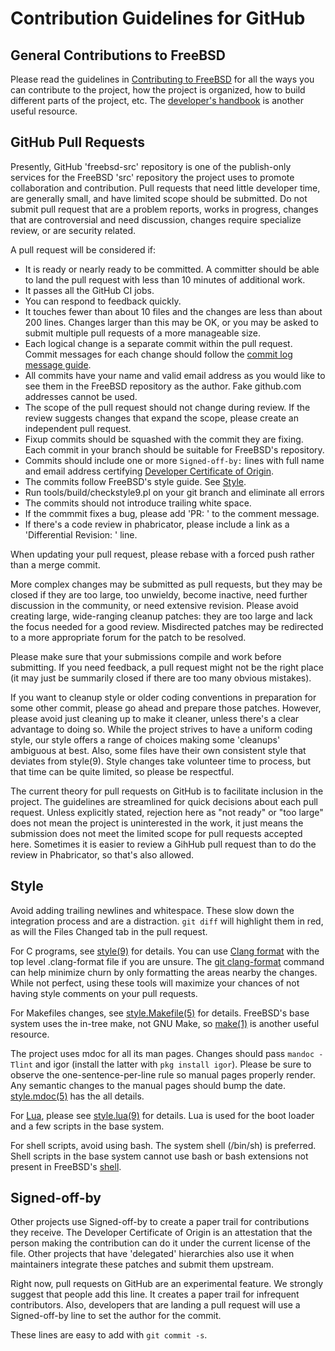 # Contribution Guidelines for GitHub

## General Contributions to FreeBSD

Please read the guidelines in [Contributing to FreeBSD](https://docs.freebsd.org/en/articles/contributing/)
for all the ways you can contribute to the project, how the project is organized,
how to build different parts of the project, etc. The
[developer's handbook](https://docs.freebsd.org/en/books/developers-handbook/)
is another useful resource.

## GitHub Pull Requests

Presently, GitHub 'freebsd-src' repository is one of the publish-only services
for the FreeBSD 'src' repository the project uses to promote collaboration and
contribution.  Pull requests that need little developer time, are generally
small, and have limited scope should be submitted. Do not submit pull request
that are a problem reports, works in progress, changes that are controversial
and need discussion, changes require specialize review, or are security related.

A pull request will be considered if:

* It is ready or nearly ready to be committed. A committer should be able to land the pull request with less than 10 minutes of additional work.
* It passes all the GitHub CI jobs.
* You can respond to feedback quickly.
* It touches fewer than about 10 files and the changes are less than about 200 lines. Changes larger than this may be OK, or you may be asked to submit multiple pull requests of a more manageable size.
* Each logical change is a separate commit within the pull request. Commit messages for each change should follow the [commit log message guide](https://docs.freebsd.org/en/articles/committers-guide/#commit-log-message).
* All commits have your name and valid email address as you would like to see them in the FreeBSD repository as the author. Fake github.com addresses cannot be used.
* The scope of the pull request should not change during review. If the review suggests changes that expand the scope, please create an independent pull request.
* Fixup commits should be squashed with the commit they are fixing. Each commit in your branch should be suitable for FreeBSD's repository.
* Commits should include one or more `Signed-off-by:` lines with full name and email address certifying [Developer Certificate of Origin](https://developercertificate.org/).
* The commits follow FreeBSD's style guide. See [Style](#Style).
* Run tools/build/checkstyle9.pl on your git branch and eliminate all errors
* The commits should not introduce trailing white space.
* If the commmit fixes a bug, please add 'PR: <bugnumber>' to the comment message.
* If there's a code review in phabricator, please include a link as a 'Differential Revision: ' line.

When updating your pull request, please rebase with a forced push rather than a
merge commit.

More complex changes may be submitted as pull requests, but they may be closed
if they are too large, too unwieldy, become inactive, need further discussion in
the community, or need extensive revision.  Please avoid creating large,
wide-ranging cleanup patches: they are too large and lack the focus needed for a
good review.  Misdirected patches may be redirected to a more appropriate forum
for the patch to be resolved.

Please make sure that your submissions compile and work before submitting. If
you need feedback, a pull request might not be the right place (it may just be
summarily closed if there are too many obvious mistakes).

If you want to cleanup style or older coding conventions in preparation for some
other commit, please go ahead and prepare those patches. However, please avoid just
cleaning up to make it cleaner, unless there's a clear advantage to doing
so. While the project strives to have a uniform coding style, our style offers a
range of choices making some 'cleanups' ambiguous at best. Also, some files have
their own consistent style that deviates from style(9). Style changes take
volunteer time to process, but that time can be quite limited, so please be
respectful.

The current theory for pull requests on GitHub is to facilitate inclusion in the
project. The guidelines are streamlined for quick decisions about each pull
request. Unless explicitly stated, rejection here as "not ready" or "too large"
does not mean the project is uninterested in the work, it just means the
submission does not meet the limited scope for pull requests accepted
here. Sometimes it is easier to review a GihHub pull request than to do the
review in Phabricator, so that's also allowed.

## Style

Avoid adding trailing newlines and whitespace. These slow down the integration
process and are a distraction. `git diff` will highlight them in red, as will
the Files Changed tab in the pull request.

For C programs, see [style(9)](https://man.freebsd.org/cgi/man.cgi?query=style&sektion=9)
for details. You can use [Clang format](https://clang.llvm.org/docs/ClangFormat.html)
with the top level .clang-format file if you are unsure. The
[git clang-format](https://github.com/llvm-mirror/clang/blob/master/tools/clang-format/git-clang-format)
command can help minimize churn by only formatting the areas nearby the changes. While
not perfect, using these tools will maximize your chances of not having style
comments on your pull requests.

For Makefiles changes, see
[style.Makefile(5)](https://man.freebsd.org/cgi/man.cgi?query=style.Makefile&sektion=5)
for details. FreeBSD's base system uses the in-tree make, not GNU Make, so 
[make(1)](https://man.freebsd.org/cgi/man.cgi?query=make&sektion=1) is another useful
resource.

The project uses mdoc for all its man pages. Changes should pass `mandoc -Tlint` and igor (install the latter with `pkg install igor`).
Please be sure to observe the one-sentence-per-line rule so manual pages properly render. Any semantic changes to the manual pages should bump the date.
[style.mdoc(5)](https://man.freebsd.org/cgi/man.cgi?query=style.mdoc&sektion=5) has the all details. 

For [Lua](https://www.lua.org), please see
[style.lua(9)](https://man.freebsd.org/cgi/man.cgi?query=style.lua&sektion=9)
for details. Lua is used for the boot loader and a few scripts in the base system.

For shell scripts, avoid using bash. The system shell (/bin/sh) is preferred.
Shell scripts in the base system cannot use bash or bash extensions
not present in FreeBSD's [shell](https://man.freebsd.org/cgi/man.cgi?query=sh&sektion=1).

## Signed-off-by

Other projects use Signed-off-by to create a paper trail for contributions they
receive. The Developer Certificate of Origin is an attestation that the person
making the contribution can do it under the current license of the file. Other
projects that have 'delegated' hierarchies also use it when maintainers
integrate these patches and submit them upstream.

Right now, pull requests on GitHub are an experimental feature. We strongly
suggest that people add this line. It creates a paper trail for infrequent
contributors. Also, developers that are landing a pull request will use a
Signed-off-by line to set the author for the commit.

These lines are easy to add with `git commit -s`.
